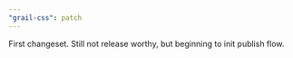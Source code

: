 ```yaml
---
"grail-css": patch
---
```


First changeset. Still not release worthy, but beginning to init publish flow.
